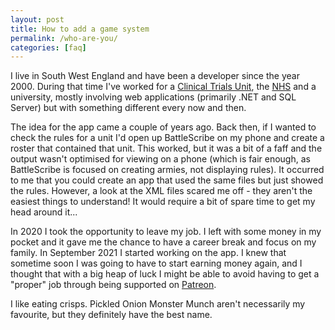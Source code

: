 ```yaml
---
layout: post
title: How to add a game system
permalink: /who-are-you/
categories: [faq]
---
```


I live in South West England and have been a developer since the year 2000. During that time I've worked for a [Clinical Trials Unit](https://en.wikipedia.org/wiki/Clinical_trials_unit), the [NHS](https://en.wikipedia.org/wiki/Nhs) and a university, mostly involving web applications (primarily .NET and SQL Server) but with something different every now and then.

The idea for the app came a couple of years ago. Back then, if I wanted to check the rules for a unit I'd open up BattleScribe on my phone and create a roster that contained that unit. This worked, but it was a bit of a faff and the output wasn't optimised for viewing on a phone (which is fair enough, as BattleScribe is focused on creating armies, not displaying rules). It occurred to me that you could create an app that used the same files but just showed the rules. However, a look at the XML files scared me off - they aren't the easiest things to understand! It would require a bit of spare time to get my head around it...

In 2020 I took the opportunity to leave my job. I left with some money in my pocket and it gave me the chance to have a career break and focus on my family. In September 2021 I started working on the app. I knew that sometime soon I was going to have to start earning money again, and I thought that with a big heap of luck I might be able to avoid having to get a "proper" job through being supported on [Patreon](https://patreon.com/goodgamebuddy).

I like eating crisps. Pickled Onion Monster Munch aren't necessarily my favourite, but they definitely have the best name.
